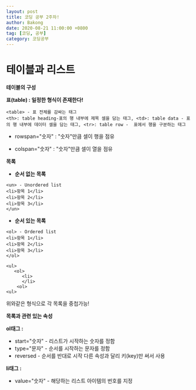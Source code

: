 ```yaml
---
layout: post
title: 코딩 공부 2주차!
author: Bakong
date: 2020-08-21 11:00:00 +0800
tag: [코딩, 공부]
category: 코딩공부
---
```


# 테이블과 리스트

**테이블의 구성**

**표(table) : 일정한 형식이 존재한다!**
```
<table> - 표 전체를 감싸는 태그
<th>: table heading-표의 행 내부에 제목 셀을 담는 태그, <td>: table data - 표의 행 내부에 데이터 셀을 담는 태그, <tr>: table row -  표에서 행을 구분하는 태그
```

* rowspan="숫자"
: "숫자"만큼 셀이 행을 점유

* colspan="숫자"
: "숫자"만큼 셀이 열을 점유

**목록**

* **순서 없는 목록**
```
<un> - Unordered list
<li>항목 1</li>
<li>항목 2</li>
<li>항목 3</li>
</un>
```
* **순서 있는 목록**
```
<ol> - Ordered list
<li>항목 1</li>
<li>항목 2</li>
<li>항목 3</li>
</ol>
```

```
<ul>
   <ol>
      <li>
      </li>
    <ol>
<ul>      
```
위와같은 형식으로 각 목록을 중첩가능!

**목록과 관련 있는 속성**

**ol태그 :**

* start="숫자" - 리스트가 시작하는 숫자를 정함
* type="문자" -  순서를 시작하는 문자를 정함
* reversed - 순서를 반대로 시작 다른 속성과 달리 키(key)만 써서 사용

**li태그 :**

* value="숫자" - 해당하는 리스트 아이템의 번호를 지정
